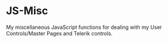 # JS-Misc
My miscellaneous JavaScript functions for dealing with my User Controls/Master Pages and Telerik controls.
